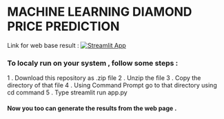 # MACHINE LEARNING DIAMOND PRICE PREDICTION

Link for web base result :
[![Streamlit App](https://static.streamlit.io/badges/streamlit_badge_black_white.svg)]( https://diamond-shjfjlru5k2rmytww9sm5b.streamlit.app)

### To localy run on your system , follow some steps :
  1 . Download this repository as .zip file 
  2 . Unzip the file
  3 . Copy the directory of that file
  4 . Using Command Prompt go to that directory using cd command
  5 . Type streamlit run app.py

#### Now you too can generate the results from the web page .
